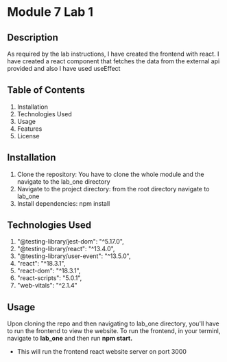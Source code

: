 # Module 7 Lab 1

## Description

As required by the lab instructions, I have created the frontend with react. I have created a react component that fetches the data from the external api provided and also I have used useEffect

## Table of Contents

1. Installation
2. Technologies Used
3. Usage
4. Features
5. License

## Installation

1. Clone the repository:
   You have to clone the whole module and the navigate to the lab_one directory
2. Navigate to the project directory:
   from the root directory navigate to lab_one
3. Install dependencies:
   npm install

## Technologies Used

1. "@testing-library/jest-dom": "^5.17.0",
2. "@testing-library/react": "^13.4.0",
3. "@testing-library/user-event": "^13.5.0",
4. "react": "^18.3.1",
5. "react-dom": "^18.3.1",
6. "react-scripts": "5.0.1",
7. "web-vitals": "^2.1.4"

## Usage

Upon cloning the repo and then navigating to lab_one directory, you'll have to run the frontend to view the website.
To run the frontend, in your terminl, navigate to **lab_one** and then run **npm start.**

- This will run the frontend react website server on port 3000
